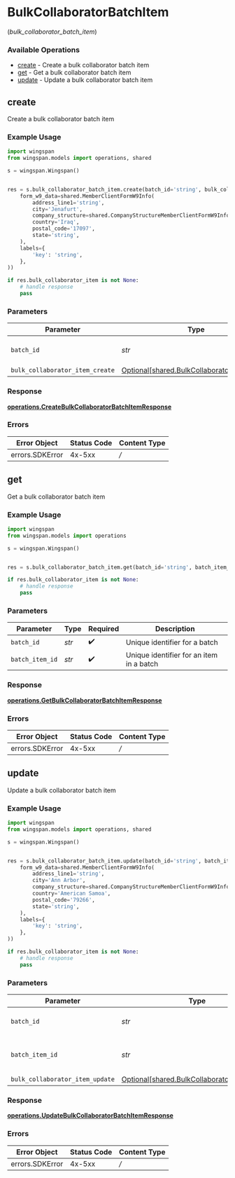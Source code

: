 # BulkCollaboratorBatchItem
(*bulk_collaborator_batch_item*)

### Available Operations

* [create](#create) - Create a bulk collaborator batch item
* [get](#get) - Get a bulk collaborator batch item
* [update](#update) - Update a bulk collaborator batch item

## create

Create a bulk collaborator batch item

### Example Usage

```python
import wingspan
from wingspan.models import operations, shared

s = wingspan.Wingspan()


res = s.bulk_collaborator_batch_item.create(batch_id='string', bulk_collaborator_item_create=shared.BulkCollaboratorItemCreate(
    form_w9_data=shared.MemberClientFormW9Info(
        address_line1='string',
        city='Jenafurt',
        company_structure=shared.CompanyStructureMemberClientFormW9Info.CORPORATION_C,
        country='Iraq',
        postal_code='17097',
        state='string',
    ),
    labels={
        'key': 'string',
    },
))

if res.bulk_collaborator_item is not None:
    # handle response
    pass
```

### Parameters

| Parameter                                                                                        | Type                                                                                             | Required                                                                                         | Description                                                                                      |
| ------------------------------------------------------------------------------------------------ | ------------------------------------------------------------------------------------------------ | ------------------------------------------------------------------------------------------------ | ------------------------------------------------------------------------------------------------ |
| `batch_id`                                                                                       | *str*                                                                                            | :heavy_check_mark:                                                                               | Unique identifier for a batch                                                                    |
| `bulk_collaborator_item_create`                                                                  | [Optional[shared.BulkCollaboratorItemCreate]](../../models/shared/bulkcollaboratoritemcreate.md) | :heavy_minus_sign:                                                                               | N/A                                                                                              |


### Response

**[operations.CreateBulkCollaboratorBatchItemResponse](../../models/operations/createbulkcollaboratorbatchitemresponse.md)**
### Errors

| Error Object    | Status Code     | Content Type    |
| --------------- | --------------- | --------------- |
| errors.SDKError | 4x-5xx          | */*             |

## get

Get a bulk collaborator batch item

### Example Usage

```python
import wingspan
from wingspan.models import operations

s = wingspan.Wingspan()


res = s.bulk_collaborator_batch_item.get(batch_id='string', batch_item_id='string')

if res.bulk_collaborator_item is not None:
    # handle response
    pass
```

### Parameters

| Parameter                                | Type                                     | Required                                 | Description                              |
| ---------------------------------------- | ---------------------------------------- | ---------------------------------------- | ---------------------------------------- |
| `batch_id`                               | *str*                                    | :heavy_check_mark:                       | Unique identifier for a batch            |
| `batch_item_id`                          | *str*                                    | :heavy_check_mark:                       | Unique identifier for an item in a batch |


### Response

**[operations.GetBulkCollaboratorBatchItemResponse](../../models/operations/getbulkcollaboratorbatchitemresponse.md)**
### Errors

| Error Object    | Status Code     | Content Type    |
| --------------- | --------------- | --------------- |
| errors.SDKError | 4x-5xx          | */*             |

## update

Update a bulk collaborator batch item

### Example Usage

```python
import wingspan
from wingspan.models import operations, shared

s = wingspan.Wingspan()


res = s.bulk_collaborator_batch_item.update(batch_id='string', batch_item_id='string', bulk_collaborator_item_update=shared.BulkCollaboratorItemUpdate(
    form_w9_data=shared.MemberClientFormW9Info(
        address_line1='string',
        city='Ann Arbor',
        company_structure=shared.CompanyStructureMemberClientFormW9Info.LLC_CORPORATION_S,
        country='American Samoa',
        postal_code='79266',
        state='string',
    ),
    labels={
        'key': 'string',
    },
))

if res.bulk_collaborator_item is not None:
    # handle response
    pass
```

### Parameters

| Parameter                                                                                        | Type                                                                                             | Required                                                                                         | Description                                                                                      |
| ------------------------------------------------------------------------------------------------ | ------------------------------------------------------------------------------------------------ | ------------------------------------------------------------------------------------------------ | ------------------------------------------------------------------------------------------------ |
| `batch_id`                                                                                       | *str*                                                                                            | :heavy_check_mark:                                                                               | Unique identifier for a batch                                                                    |
| `batch_item_id`                                                                                  | *str*                                                                                            | :heavy_check_mark:                                                                               | Unique identifier for an item in a batch                                                         |
| `bulk_collaborator_item_update`                                                                  | [Optional[shared.BulkCollaboratorItemUpdate]](../../models/shared/bulkcollaboratoritemupdate.md) | :heavy_minus_sign:                                                                               | N/A                                                                                              |


### Response

**[operations.UpdateBulkCollaboratorBatchItemResponse](../../models/operations/updatebulkcollaboratorbatchitemresponse.md)**
### Errors

| Error Object    | Status Code     | Content Type    |
| --------------- | --------------- | --------------- |
| errors.SDKError | 4x-5xx          | */*             |
